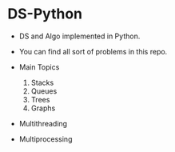 # DS-Python
* DS and Algo implemented in Python.
* You can find all sort of problems in this repo.
 
   
* Main Topics
  1. Stacks
  2. Queues
  3. Trees
  4. Graphs

* Multithreading
* Multiprocessing


